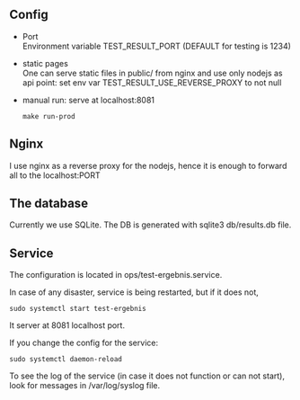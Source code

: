 ## Config

- Port  
  Environment variable TEST_RESULT_PORT (DEFAULT for testing is 1234)
  
- static pages  
  One can serve static files in public/ from nginx and use only nodejs as api point:
  set env var TEST_RESULT_USE_REVERSE_PROXY to not null
  
- manual run:
  serve at localhost:8081
  ```
  make run-prod
  ``` 

## Nginx

I use nginx as a reverse proxy for the nodejs, hence it is enough to forward
all to the localhost:PORT
  
## The database

Currently we use SQLite.
The DB is generated with sqlite3 db/results.db file.
  
## Service

The configuration is located in ops/test-ergebnis.service.

In case of any disaster, service is being restarted, but if it does not,

```
sudo systemctl start test-ergebnis
```

It server at 8081 localhost port.

If you change the config for the service:

```
sudo systemctl daemon-reload
```

To see the log of the service (in case it does not function or can not start),
look for messages in /var/log/syslog file.

